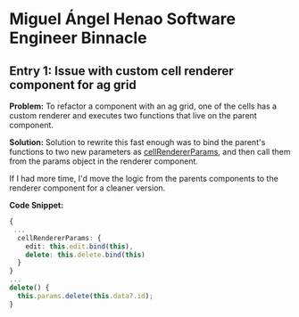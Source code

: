 # Miguel Ángel Henao Software Engineer Binnacle

## Entry 1: Issue with custom cell renderer component for ag grid

**Problem:**
To refactor a component with an ag grid, one of the cells has a custom renderer and executes two functions that live on the parent component.

**Solution:**
Solution to rewrite this fast enough was to bind the parent's functions to two new parameters as [cellRendererParams](https://www.ag-grid.com/javascript-data-grid/component-cell-renderer/), and then call them from the params object in the renderer component. 

If I had more time, I'd move the logic from the parents components to the renderer component for a cleaner version.   

**Code Snippet:**
```typescript
{
 ...
  cellRendererParams: {
    edit: this.edit.bind(this),
    delete: this.delete.bind(this)
  }
}
...
delete() {
  this.params.delete(this.data?.id);
}
